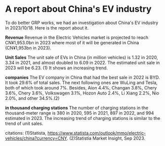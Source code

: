 # A report about China's EV industry

To do better GRP works, we had an investigation about China's EV industry in 2023/10/18. Here is the report about it.


**Revenue**
Revenue in the Electric Vehicles market is projected to reach CN¥1,953.0bn in 2023 where most of it will be generated in China (CN¥1,953bn in 2023).

**Unit Sales**
The unit sale of EVs in China (in million vehicles) is 1.32 in 2020, 3.34 in 2021, and almost doubled to 6.09 in 2022. The estimated unit sale in 2023 will be 6.23. (1) It shows an increasing trend.

**companies**
The EV company in China that had the best sale in 2022 is BYD. It took 29.6% of total sales. The next following ones are WuLing and Tesla, both of which took around 7%. Besides, Aion 4.4%, Changan 3.8%, Chery 3.6%, Chery 3.6%, Volkswagen 3.1%, Hozon Auto 2.4%, Li Xiang 2.2%, Nio 2.0%, and other 34.5%.(2)

**in thousand charging stations**
The number of charging stations in the thousand-meter range is 380 in 2020, 595 in 2021, 897 in 2022, and 994 estimated in 2023.
The increasing trend of charging stations is similar to the trend of unit sales.








citations:
(1)Statista, https://www.statista.com/outlook/mmo/electric-vehicles/china?currency=CNY.
(2)Statistia Market Insight, Sep 2023.
